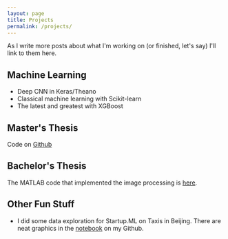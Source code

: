 ```yaml
---
layout: page
title: Projects
permalink: /projects/
---
```


As I write more posts about what I'm working on (or finished, let's say) I'll link to them here.

## Machine Learning

* Deep CNN in Keras/Theano
* Classical machine learning with Scikit-learn
* The latest and greatest with XGBoost

## Master's Thesis

Code on [Github](https://github.com/roryhr/profilometry)

## Bachelor's Thesis

The MATLAB code that implemented the image processing is
[here](https://github.com/roryhr/drop_splash).


## Other Fun Stuff

* I did some data exploration for Startup.ML on Taxis in Beijing. There are
  neat graphics in the [notebook](http://nbviewer.jupyter.org/github/roryhr/taxi-trajectories/blob/master/taxi-data-notebook.ipynb) on my Github.
